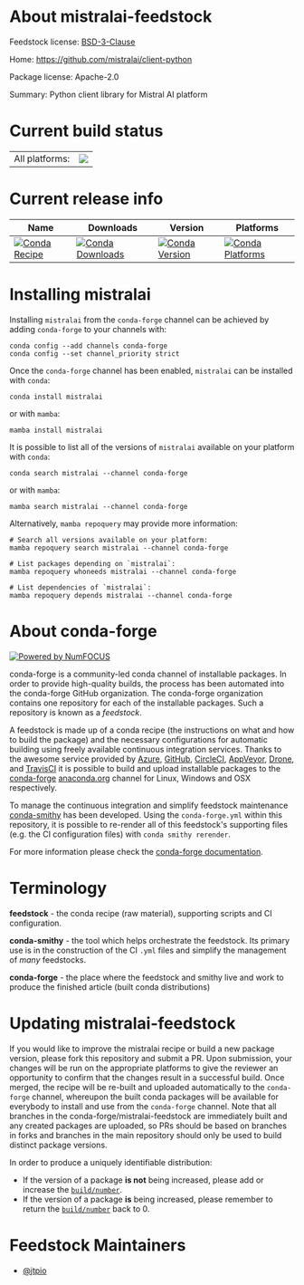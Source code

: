 About mistralai-feedstock
=========================

Feedstock license: [BSD-3-Clause](https://github.com/conda-forge/mistralai-feedstock/blob/main/LICENSE.txt)

Home: https://github.com/mistralai/client-python

Package license: Apache-2.0

Summary: Python client library for Mistral AI platform

Current build status
====================


<table><tr><td>All platforms:</td>
    <td>
      <a href="https://dev.azure.com/conda-forge/feedstock-builds/_build/latest?definitionId=22880&branchName=main">
        <img src="https://dev.azure.com/conda-forge/feedstock-builds/_apis/build/status/mistralai-feedstock?branchName=main">
      </a>
    </td>
  </tr>
</table>

Current release info
====================

| Name | Downloads | Version | Platforms |
| --- | --- | --- | --- |
| [![Conda Recipe](https://img.shields.io/badge/recipe-mistralai-green.svg)](https://anaconda.org/conda-forge/mistralai) | [![Conda Downloads](https://img.shields.io/conda/dn/conda-forge/mistralai.svg)](https://anaconda.org/conda-forge/mistralai) | [![Conda Version](https://img.shields.io/conda/vn/conda-forge/mistralai.svg)](https://anaconda.org/conda-forge/mistralai) | [![Conda Platforms](https://img.shields.io/conda/pn/conda-forge/mistralai.svg)](https://anaconda.org/conda-forge/mistralai) |

Installing mistralai
====================

Installing `mistralai` from the `conda-forge` channel can be achieved by adding `conda-forge` to your channels with:

```
conda config --add channels conda-forge
conda config --set channel_priority strict
```

Once the `conda-forge` channel has been enabled, `mistralai` can be installed with `conda`:

```
conda install mistralai
```

or with `mamba`:

```
mamba install mistralai
```

It is possible to list all of the versions of `mistralai` available on your platform with `conda`:

```
conda search mistralai --channel conda-forge
```

or with `mamba`:

```
mamba search mistralai --channel conda-forge
```

Alternatively, `mamba repoquery` may provide more information:

```
# Search all versions available on your platform:
mamba repoquery search mistralai --channel conda-forge

# List packages depending on `mistralai`:
mamba repoquery whoneeds mistralai --channel conda-forge

# List dependencies of `mistralai`:
mamba repoquery depends mistralai --channel conda-forge
```


About conda-forge
=================

[![Powered by
NumFOCUS](https://img.shields.io/badge/powered%20by-NumFOCUS-orange.svg?style=flat&colorA=E1523D&colorB=007D8A)](https://numfocus.org)

conda-forge is a community-led conda channel of installable packages.
In order to provide high-quality builds, the process has been automated into the
conda-forge GitHub organization. The conda-forge organization contains one repository
for each of the installable packages. Such a repository is known as a *feedstock*.

A feedstock is made up of a conda recipe (the instructions on what and how to build
the package) and the necessary configurations for automatic building using freely
available continuous integration services. Thanks to the awesome service provided by
[Azure](https://azure.microsoft.com/en-us/services/devops/), [GitHub](https://github.com/),
[CircleCI](https://circleci.com/), [AppVeyor](https://www.appveyor.com/),
[Drone](https://cloud.drone.io/welcome), and [TravisCI](https://travis-ci.com/)
it is possible to build and upload installable packages to the
[conda-forge](https://anaconda.org/conda-forge) [anaconda.org](https://anaconda.org/)
channel for Linux, Windows and OSX respectively.

To manage the continuous integration and simplify feedstock maintenance
[conda-smithy](https://github.com/conda-forge/conda-smithy) has been developed.
Using the ``conda-forge.yml`` within this repository, it is possible to re-render all of
this feedstock's supporting files (e.g. the CI configuration files) with ``conda smithy rerender``.

For more information please check the [conda-forge documentation](https://conda-forge.org/docs/).

Terminology
===========

**feedstock** - the conda recipe (raw material), supporting scripts and CI configuration.

**conda-smithy** - the tool which helps orchestrate the feedstock.
                   Its primary use is in the construction of the CI ``.yml`` files
                   and simplify the management of *many* feedstocks.

**conda-forge** - the place where the feedstock and smithy live and work to
                  produce the finished article (built conda distributions)


Updating mistralai-feedstock
============================

If you would like to improve the mistralai recipe or build a new
package version, please fork this repository and submit a PR. Upon submission,
your changes will be run on the appropriate platforms to give the reviewer an
opportunity to confirm that the changes result in a successful build. Once
merged, the recipe will be re-built and uploaded automatically to the
`conda-forge` channel, whereupon the built conda packages will be available for
everybody to install and use from the `conda-forge` channel.
Note that all branches in the conda-forge/mistralai-feedstock are
immediately built and any created packages are uploaded, so PRs should be based
on branches in forks and branches in the main repository should only be used to
build distinct package versions.

In order to produce a uniquely identifiable distribution:
 * If the version of a package **is not** being increased, please add or increase
   the [``build/number``](https://docs.conda.io/projects/conda-build/en/latest/resources/define-metadata.html#build-number-and-string).
 * If the version of a package **is** being increased, please remember to return
   the [``build/number``](https://docs.conda.io/projects/conda-build/en/latest/resources/define-metadata.html#build-number-and-string)
   back to 0.

Feedstock Maintainers
=====================

* [@jtpio](https://github.com/jtpio/)

